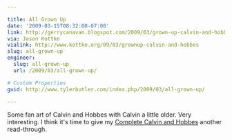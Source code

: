 ```yaml
---

title: All Grown Up
date: '2009-03-15T08:32:00-07:00'
link: http://gerrycanavan.blogspot.com/2009/03/grown-up-calvin-and-hobbes.html
via: Jason Kottke
vialink: http://www.kottke.org/09/03/grownup-calvin-and-hobbes
slug: all-grown-up
engineer:
  slug: all-grown-up
  url: /2009/03/all-grown-up/

# Custom Properties
guid: http://www.tylerbutler.com/index.php/2009/03/all-grown-up/

---
```


Some fan art of Calvin and Hobbes with Calvin a little older. Very
interesting. I think it's time to give my [Complete Calvin and Hobbes][2]
another read-through.

   [2]: https://www.amazon.com/dp/0740748475?tag=tylerbutlerco-20&camp=0&creative=0&linkCode=as4&creativeASIN=0740748475&adid=0G5WH77B5B39AK3368E8&
